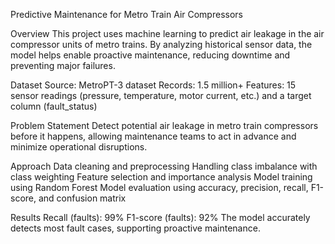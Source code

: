 Predictive Maintenance for Metro Train Air Compressors

Overview
This project uses machine learning to predict air leakage in the air compressor units of metro trains. By analyzing historical sensor data, the model helps enable proactive maintenance, reducing downtime and preventing major failures.

Dataset
Source: MetroPT-3 dataset
Records: 1.5 million+
Features: 15 sensor readings (pressure, temperature, motor current, etc.) and a target column (fault_status)

Problem Statement
Detect potential air leakage in metro train compressors before it happens, allowing maintenance teams to act in advance and minimize operational disruptions.

Approach
Data cleaning and preprocessing
Handling class imbalance with class weighting
Feature selection and importance analysis
Model training using Random Forest
Model evaluation using accuracy, precision, recall, F1-score, and confusion matrix

Results
Recall (faults): 99%
F1-score (faults): 92%
The model accurately detects most fault cases, supporting proactive maintenance.

